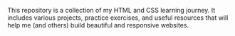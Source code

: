 This repository is a collection of my HTML and CSS learning journey. It includes various projects, practice exercises, and useful resources that will help me (and others) build beautiful and responsive websites.
